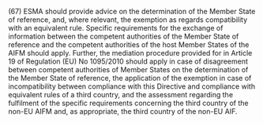 (67) ESMA should provide advice on the determination of the Member State of reference, and, where relevant, the exemption as regards compatibility with an equivalent rule. Specific requirements for the exchange of information between the competent authorities of the Member State of reference and the competent authorities of the host Member States of the AIFM should apply. Further, the mediation procedure provided for in Article 19 of Regulation (EU) No 1095/2010 should apply in case of disagreement between competent authorities of Member States on the determination of the Member State of reference, the application of the exemption in case of incompatibility between compliance with this Directive and compliance with equivalent rules of a third country, and the assessment regarding the fulfilment of the specific requirements concerning the third country of the non-EU AIFM and, as appropriate, the third country of the non-EU AIF.